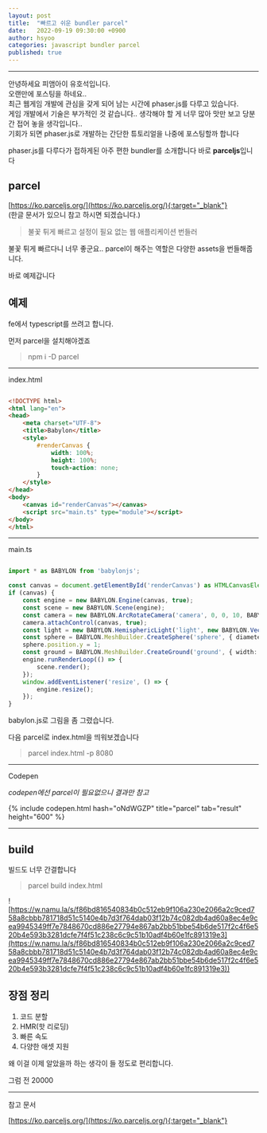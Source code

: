 ```yaml
---
layout: post
title:  "빠르고 쉬운 bundler parcel"
date:   2022-09-19 09:30:00 +0900
author: hsyoo
categories: javascript bundler parcel
published: true
---
```

<hr/>

안녕하세요 피앰아이 유호석입니다.  
오랜만에 포스팅을 하네요..  
최근 웹게임 개발에 관심을 갖게 되어 남는 시간에 phaser.js를 다루고 있습니다.  
게임 개발에서 기술은 부가적인 것 같습니다..
생각해야 할 게 너무 많아 맛만 보고 당분간 접어 놓을 생각입니다..  
기회가 되면 phaser.js로 개발하는 간단한 튜토리얼을 나중에 포스팅할까 합니다

phaser.js를 다루다가 접하게된 아주 편한 bundler를 소개합니다
바로 **parceljs**입니다

## parcel


[https://ko.parceljs.org/](https://ko.parceljs.org/){:target="_blank"}  
(한글 문서가 있으니 참고 하시면 되겠습니다.)

>불꽃 튀게 빠르고 설정이 필요 없는 웹 애플리케이션 번들러

불꽃 튀게 빠르다니 너무 좋군요..
parcel이 해주는 역할은 다양한 assets을 번들해줍니다.

바로 예제갑니다


## 예제
fe에서 typescript를 쓰려고 합니다.

먼저 parcel을 설치해야겠죠
> npm i -D parcel

---
index.html
```html

<!DOCTYPE html>
<html lang="en">
<head>
    <meta charset="UTF-8">
    <title>Babylon</title>
    <style>
        #renderCanvas {
            width: 100%;
            height: 100%;
            touch-action: none;
        }
    </style>
</head>
<body>
    <canvas id="renderCanvas"></canvas>
    <script src="main.ts" type="module"></script>
</body>
</html>


```

---

main.ts
```typescript

import * as BABYLON from 'babylonjs';

const canvas = document.getElementById('renderCanvas') as HTMLCanvasElement;
if (canvas) {
    const engine = new BABYLON.Engine(canvas, true);
    const scene = new BABYLON.Scene(engine);
    const camera = new BABYLON.ArcRotateCamera('camera', 0, 0, 10, BABYLON.Vector3.Zero(), scene);
    camera.attachControl(canvas, true);
    const light = new BABYLON.HemisphericLight('light', new BABYLON.Vector3(0, 1, 0), scene);
    const sphere = BABYLON.MeshBuilder.CreateSphere('sphere', { diameter: 2 }, scene);
    sphere.position.y = 1;
    const ground = BABYLON.MeshBuilder.CreateGround('ground', { width: 6, height: 6 }, scene);
    engine.runRenderLoop(() => {
        scene.render();
    });
    window.addEventListener('resize', () => {
        engine.resize();
    });
}


```
babylon.js로 그림을 좀 그렸습니다.

다음 parcel로 index.html을 띄워보겠습니다

> parcel index.html -p 8080

---
Codepen

_codepen에선 parcel이 필요없으니 결과만 참고_

{% include codepen.html hash="oNdWGZP" title="parcel" tab="result" height="600" %}

---
## build

빌드도 너무 간결합니다

> parcel build index.html



![https://w.namu.la/s/f86bd816540834b0c512eb9f106a230e2066a2c9ced758a8cbbb781718d51c5140e4b7d3f764dab03f12b74c082db4ad60a8ec4e9cea9945349ff7e7848670cd886e27794e867ab2bb51bbe54b6de517f2c4f6e520b4e593b3281dcfe7f4f51c238c6c9c51b10adf4b60e1fc891319e3](https://w.namu.la/s/f86bd816540834b0c512eb9f106a230e2066a2c9ced758a8cbbb781718d51c5140e4b7d3f764dab03f12b74c082db4ad60a8ec4e9cea9945349ff7e7848670cd886e27794e867ab2bb51bbe54b6de517f2c4f6e520b4e593b3281dcfe7f4f51c238c6c9c51b10adf4b60e1fc891319e3))


## 장점 정리

1. 코드 분할
2. HMR(핫 리로딩)
3. 빠른 속도
4. 다양한 애셋 지원

왜 이걸 이제 알았을까 하는 생각이 들 정도로 편리합니다.

그럼 전 20000

---
참고 문서  

[https://ko.parceljs.org/](https://ko.parceljs.org/){:target="_blank"}
